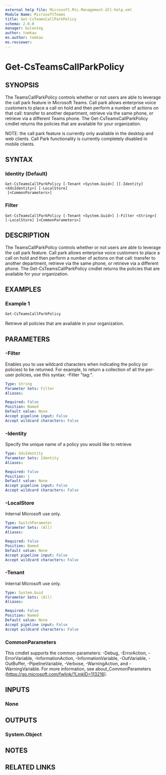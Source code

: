 ```yaml
---
external help file: Microsoft.Rtc.Management.dll-help.xml
Module Name: MicrosoftTeams
title: Get-CsTeamsCallParkPolicy
schema: 2.0.0
manager: bulenteg
author: tomkau
ms.author: tomkau
ms.reviewer:
---
```


# Get-CsTeamsCallParkPolicy

## SYNOPSIS

The TeamsCallParkPolicy controls whether or not users are able to leverage the call park feature in Microsoft Teams.  Call park allows enterprise voice customers to place a call on hold and then perform a number of actions on that call: transfer to another department, retrieve via the same phone, or retrieve via a different Teams phone.  The Get-CsTeamsCallParkPolicy cmdlet returns the policies that are available for your organization.

NOTE: the call park feature is currently only available in the desktop and web clients.  Call Park functionality is currently completely disabled in mobile clients.

## SYNTAX

### Identity (Default)
```
Get-CsTeamsCallParkPolicy [-Tenant <System.Guid>] [[-Identity] <XdsIdentity>] [-LocalStore]
 [<CommonParameters>]
```

### Filter
```
Get-CsTeamsCallParkPolicy [-Tenant <System.Guid>] [-Filter <String>] [-LocalStore] [<CommonParameters>]
```

## DESCRIPTION
The TeamsCallParkPolicy controls whether or not users are able to leverage the call park feature.  Call park allows enterprise voice customers to place a call on hold and then perform a number of actions on that call: transfer to another department, retrieve via the same phone, or retrieve via a different phone.  The Get-CsTeamsCallParkPolicy cmdlet returns the policies that are available for your organization.

## EXAMPLES

### Example 1
```powershell
Get-CsTeamsCallParkPolicy
```

Retrieve all policies that are available in your organization.

## PARAMETERS

### -Filter
Enables you to use wildcard characters when indicating the policy (or policies) to be returned. For example, to return a collection of all the per-user policies, use this syntax: -Filter "tag:".

```yaml
Type: String
Parameter Sets: Filter
Aliases:

Required: False
Position: Named
Default value: None
Accept pipeline input: False
Accept wildcard characters: False
```

### -Identity
Specify the unique name of a policy you would like to retrieve

```yaml
Type: XdsIdentity
Parameter Sets: Identity
Aliases:

Required: False
Position: 1
Default value: None
Accept pipeline input: False
Accept wildcard characters: False
```

### -LocalStore
Internal Microsoft use only.

```yaml
Type: SwitchParameter
Parameter Sets: (All)
Aliases:

Required: False
Position: Named
Default value: None
Accept pipeline input: False
Accept wildcard characters: False
```

### -Tenant
Internal Microsoft use only.

```yaml
Type: System.Guid
Parameter Sets: (All)
Aliases:

Required: False
Position: Named
Default value: None
Accept pipeline input: False
Accept wildcard characters: False
```

### CommonParameters
This cmdlet supports the common parameters: -Debug, -ErrorAction, -ErrorVariable, -InformationAction, -InformationVariable, -OutVariable, -OutBuffer, -PipelineVariable, -Verbose, -WarningAction, and -WarningVariable.
For more information, see about_CommonParameters (https://go.microsoft.com/fwlink/?LinkID=113216).

## INPUTS

### None


## OUTPUTS

### System.Object

## NOTES

## RELATED LINKS
